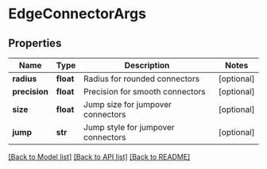 # EdgeConnectorArgs

## Properties
Name | Type | Description | Notes
------------ | ------------- | ------------- | -------------
**radius** | **float** | Radius for rounded connectors | [optional] 
**precision** | **float** | Precision for smooth connectors | [optional] 
**size** | **float** | Jump size for jumpover connectors | [optional] 
**jump** | **str** | Jump style for jumpover connectors | [optional] 

[[Back to Model list]](../README.md#documentation-for-models) [[Back to API list]](../README.md#documentation-for-api-endpoints) [[Back to README]](../README.md)

